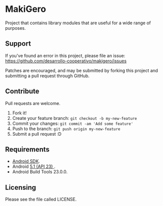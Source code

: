 # MakiGero

Project that contains library modules that are useful for a wide range of purposes.

Support
-----------------
If you've found an error in this project, please file an issue: https://github.com/desarrollo-cooperativo/makigero/issues

Patches are encouraged, and may be submitted by forking this project and submitting a pull request through GitHub.

Contribute
-----------------
Pull requests are welcome.

1. Fork it!
2. Create your feature branch: `git checkout -b my-new-feature`
3. Commit your changes: `git commit -am 'Add some feature'`
4. Push to the branch: `git push origin my-new-feature`
5. Submit a pull request :D

Requirements
-----------------
- [Android SDK](http://developer.android.com/sdk/index.html).
- Android [5.1 (API 23) ](http://developer.android.com/tools/revisions/platforms.html#5.0).
- Android Build Tools 23.0.0.

Licensing
---------
Please see the file called LICENSE.